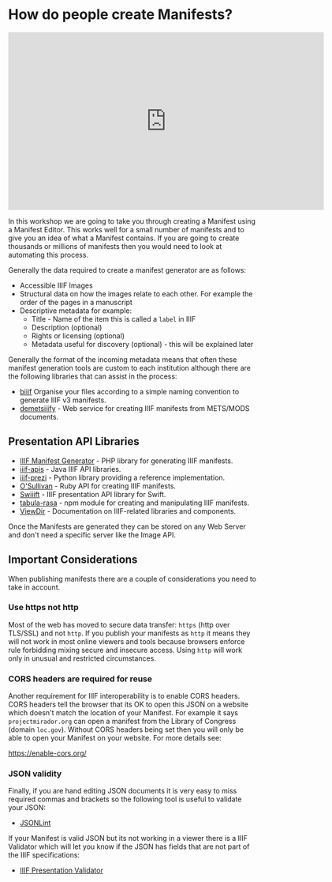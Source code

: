# How do people create Manifests?

<iframe src="https://player.vimeo.com/video/716824994?h=29d36a5e00" width="640" height="360" frameborder="0" allow="autoplay; fullscreen; picture-in-picture" allowfullscreen></iframe>

In this workshop we are going to take you through creating a Manifest using a Manifest Editor. This works well for a small number of manifests and to give you an idea of what a Manifest contains. If you are going to create thousands or millions of manifests then you would need to look at automating this process.

Generally the data required to create a manifest generator are as follows:

 * Accessible IIIF Images
 * Structural data on how the images relate to each other. For example the order of the pages in a manuscript
 * Descriptive metadata for example:
   * Title - Name of the item this is called a `label` in IIIF
   * Description (optional)
   * Rights or licensing (optional)
   * Metadata useful for discovery (optional) - this will be explained later

Generally the format of the incoming metadata means that often these manifest generation tools are custom to each institution although there are the following libraries that can assist in the process:

 * [biiif](https://github.com/edsilv/biiif/) Organise your files according to a simple naming convention to generate IIIF v3 manifests.
 * [demetsiiify](https://github.com/jbaiter/demetsiiify) - Web service for creating IIIF manifests from METS/MODS documents.

## Presentation API Libraries
 * [IIIF Manifest Generator](https://github.com/yale-web-technologies/IIIF-Manifest-Generator) - PHP library for generating IIIF manifests.
 * [iiif-apis](https://github.com/dbmdz/iiif-apis) - Java IIIF API libraries.
 * [iiif-prezi](https://github.com/IIIF/iiif-prezi) - Python library providing a reference implementation.
 * [O'Sullivan](https://github.com/IIIF/osullivan) - Ruby API for creating IIIF manifests.
 * [Swiiift](https://github.com/mejackreed/Swiiift) - IIIF presentation API library for Swift.
 * [tabula-rasa](https://www.npmjs.com/package/tabula-rasa) - npm module for creating and manipulating IIIF manifests.
 * [ViewDir](https://iiif-commons.github.io/) - Documentation on IIIF-related libraries and components.

Once the Manifests are generated they can be stored on any Web Server and don't need a specific server like the Image API.

## Important Considerations

When publishing manifests there are a couple of considerations you need to take in account.

### Use https not http

Most of the web has moved to secure data transfer: `https` (http over TLS/SSL) and not `http`. If you publish your manifests as `http` it means they will not work in most online viewers and tools because browsers enforce rule forbidding mixing secure and insecure access. Using `http` will work only in unusual and restricted circumstances.

### CORS headers are required for reuse

Another requirement for IIIF interoperability is to enable CORS headers. CORS headers tell the browser that its OK to open this JSON on a website which doesn't match the location of your Manifest. For example it says `projectmirador.org` can open a manifest from the Library of Congress (domain `loc.gov`). Without CORS headers being set then you will only be able to open your Manifest on your website. For more details see:

https://enable-cors.org/

### JSON validity

Finally, if you are hand editing JSON documents it is very easy to miss required commas and brackets so the following tool is useful to validate your JSON:

 * [JSONLint](https://jsonlint.com/)

If your Manifest is valid JSON but its not working in a viewer there is a IIIF Validator which will let you know if the JSON has fields that are not part of the IIIF specifications:

 * [IIIF Presentation Validator](https://iiif.io/api/presentation/validator/service/)
